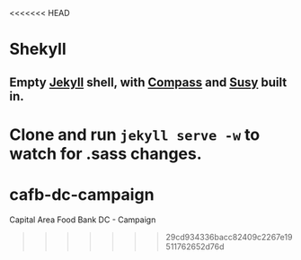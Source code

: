 <<<<<<< HEAD
# Shekyll

## Empty [Jekyll](http://jekyllrb.com/) shell, with [Compass](http://compass-style.org/) and [Susy](http://susy.oddbird.net/) built in.

Clone and run `jekyll serve -w` to watch for .sass changes.
=======
cafb-dc-campaign
================

Capital Area Food Bank DC - Campaign
>>>>>>> 29cd934336bacc82409c2267e19511762652d76d
